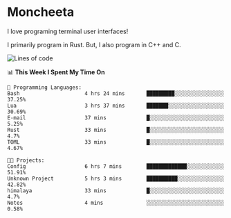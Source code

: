 # Moncheeta

I love programing terminal user interfaces!

I primarily program in Rust. But, I also program in C++ and C.

<!--START_SECTION:waka-->
![Lines of code](https://img.shields.io/badge/From%20Hello%20World%20I%27ve%20Written-23%20Thousand%20lines%20of%20code-blue)

📊 **This Week I Spent My Time On** 

```text
💬 Programming Languages: 
Bash                     4 hrs 24 mins       █████████░░░░░░░░░░░░░░░░   37.25% 
Lua                      3 hrs 37 mins       ███████░░░░░░░░░░░░░░░░░░   30.69% 
E-mail                   37 mins             █░░░░░░░░░░░░░░░░░░░░░░░░   5.25% 
Rust                     33 mins             █░░░░░░░░░░░░░░░░░░░░░░░░   4.7% 
TOML                     33 mins             █░░░░░░░░░░░░░░░░░░░░░░░░   4.67%

🐱‍💻 Projects: 
Config                   6 hrs 7 mins        █████████████░░░░░░░░░░░░   51.91% 
Unknown Project          5 hrs 3 mins        ██████████░░░░░░░░░░░░░░░   42.82% 
himalaya                 33 mins             █░░░░░░░░░░░░░░░░░░░░░░░░   4.7% 
Notes                    4 mins              ░░░░░░░░░░░░░░░░░░░░░░░░░   0.58%

```


<!--END_SECTION:waka-->
